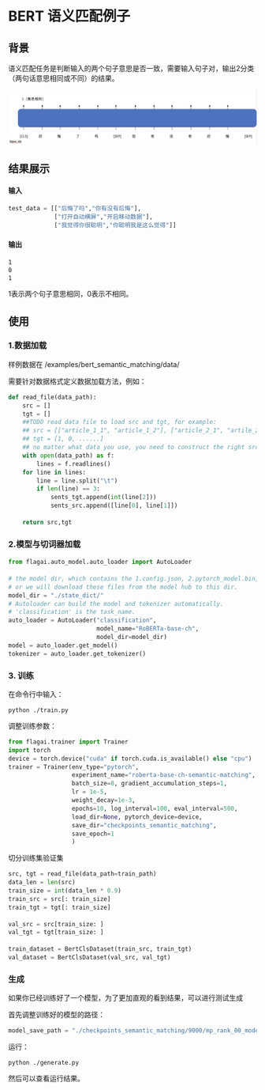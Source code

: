 # BERT 语义匹配例子

## 背景
语义匹配任务是判断输入的两个句子意思是否一致，需要输入句子对，输出2分类（两句话意思相同或不同）的结果。

![semantic_model.png](./img/semantic_matching_model.png)

## 结果展示

#### 输入
```python
test_data = [["后悔了吗","你有没有后悔"],
             ["打开自动横屏","开启移动数据"],
             ["我觉得你很聪明","你聪明我是这么觉得"]]
```
#### 输出
```
1
0
1
```
1表示两个句子意思相同，0表示不相同。
## 使用

### 1.数据加载
样例数据在 /examples/bert_semantic_matching/data/

需要针对数据格式定义数据加载方法，例如：
```python
def read_file(data_path):
    src = []
    tgt = []
    ##TODO read data file to load src and tgt, for example:
    ## src = [["article_1_1", "article_1_2"], ["article_2_1", "artile_2_2"], ......]
    ## tgt = [1, 0, ......]
    ## no matter what data you use, you need to construct the right src and tgt.
    with open(data_path) as f:
        lines = f.readlines()
    for line in lines:
        line = line.split("\t")
        if len(line) == 3:
            sents_tgt.append(int(line[2]))
            sents_src.append([line[0], line[1]])

    return src,tgt
```

### 2.模型与切词器加载

```python
from flagai.auto_model.auto_loader import AutoLoader

# the model dir, which contains the 1.config.json, 2.pytorch_model.bin, 3.vocab.txt,
# or we will download these files from the model hub to this dir.
model_dir = "./state_dict/"
# Autoloader can build the model and tokenizer automatically.
# 'classification' is the task_name.
auto_loader = AutoLoader("classification",
                         model_name="RoBERTa-base-ch",
                         model_dir=model_dir)
model = auto_loader.get_model()
tokenizer = auto_loader.get_tokenizer()
```

### 3. 训练
在命令行中输入：
```commandline
python ./train.py
```
调整训练参数：
```python
from flagai.trainer import Trainer
import torch
device = torch.device("cuda" if torch.cuda.is_available() else "cpu")
trainer = Trainer(env_type="pytorch",
                  experiment_name="roberta-base-ch-semantic-matching",
                  batch_size=8, gradient_accumulation_steps=1,
                  lr = 1e-5,
                  weight_decay=1e-3,
                  epochs=10, log_interval=100, eval_interval=500,
                  load_dir=None, pytorch_device=device,
                  save_dir="checkpoints_semantic_matching",
                  save_epoch=1
                  )
```
切分训练集验证集
```python
src, tgt = read_file(data_path=train_path)
data_len = len(src)
train_size = int(data_len * 0.9)
train_src = src[: train_size]
train_tgt = tgt[: train_size]

val_src = src[train_size: ]
val_tgt = tgt[train_size: ]

train_dataset = BertClsDataset(train_src, train_tgt)
val_dataset = BertClsDataset(val_src, val_tgt)
```

### 生成
如果你已经训练好了一个模型，为了更加直观的看到结果，可以进行测试生成

首先调整训练好的模型的路径：
```python
model_save_path = "./checkpoints_semantic_matching/9000/mp_rank_00_model_states.pt"
```
运行：
```commandline
python ./generate.py
```
然后可以查看运行结果。
